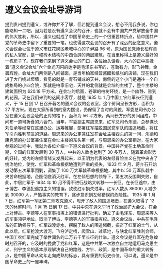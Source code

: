 # 遵义会议会址导游词  
提到贵州提到遵义，或许你并不了解，但若提到遵义会议，想必不用我多说，你也能略知一二吧。因为若是没有遵义会议的召开，也就不会有中国共产党解放全中国的伟大胜利，所以，遵义也就成了中国革命史上的一个很重要转折点，给中国共产党的革命史中留下了重要的一笔，也使得这次会议的召开有了深远的纪念意义。遵义会议会址位于遵义市红花岗区老城中心的子尹路 96 号，原为国民党师长柏辉章的私人官邸，是一幢砖木结构的中西合辟的两层建筑，在当里称得上是遵义最好的一栋房子了。现在我们来到了遵义会址的门口，各位抬头请看，大六的正中高挂着“遵义会议会址”六个金光闪闪的达字是毛泽东书写的，苍劲有力，形飞神舞，金碧辉煌。会址大门两侧是八间铺面，是当年柏家经营酱醋和纸张的店铺，现在我们进了大门绕过垣墙，看见的就是一青石铺成的天井，南侧的这个小门是通往一个自成格局的小四合院，那就是柏家旧宅，天井的北侧就是会址的主楼了，整个主楼的建筑面积为 620.18 平方米。在会址的后面，苍翠的柏树环绕，是一个幽静、雅到的花园。现在我们来到的这间小客厅，就是 1935 年 1 月中国工农红军长征到遵义，于 15 日到 17 日召开著名的遵义会议的会议室，这个房间呈长方形，面积为 27 平方米。现在大家所看到的室内摆设，仍保留了当时的风貌。军委总司令办公室在遵义会议会址的正对的楼下，面积为 56 平方米，两间长方形的房间组成，中间布一道可折叠的六合门。当年，军委副主席周恩来、红军总司令朱德、总参谋长刘伯承等经常在这里办公、运筹帷幄，部署红军摆脱国民党军队的围追堵截，将红军引向胜利前进的道路。周恩来的办公定兼住室在会址主楼西头的第一间，朱德和康克清的办公室兼住室在会址主楼的东头第一间，与周恩来的办公室相对，在大家参观的过程中，我就为各位介绍一下遵义会议的背景。中国共产党在土地革命时期，全国的红军发展到 30 万人，中共的人数也达到了 30 多万人，随着革命形势的好转，党内的左倾情绪又发展起来，以王明为代表的左倾冒险主义在党中央占了统治地位，使党、红军和革命根据地遭到严重的损失，1933 年 9 月，蒋介石开始发动第五次军事围剿，调集了 100 万大军戟革命根据地，其中以 50 万军队戟中央苦命根据地，企图彻底消灭红军。在左倾思想的领导下，第五次反围剿失败，自此，中居红军于 1934 年 10 月不得不进行战略大转移――长征。在长征途中，由于博古、李德犯逃跑主义的错误，致使红军损失过半，红军人数从 86000 人减少到 30000 人，严酷事实的教育下，逐步意识到左倾错误的危险性。 1935 年 1 月 7 日，红军第一军团第二师攻克遵义，甩开了敌人的围追堵击，在遵义取得了 12 天的休整时间，1 月 15 日到 17 日，中共中央在遵义举行了政治局扩大会议，在会上对博古、李德等人在军事指挥上的错误进行批判，确立了由毛泽东、周恩来等人的军事领导地位，取消了博古、李德等人的军事指挥权。遵义会议后，中共在毛泽东的正确领导下，红军四渡赤水，摆脱了敌人的围追堵截，振奋了红军的土气，从此以后，红军抢渡大渡河，飞夺泸定桥，爬雪山、过草地，与陕北红军胜利会师，中国工农红军完成了举世闻名的二万五千里长征的壮举。遵义会议是红军在危急蝗时刻召开的，它及时的挽救了党和红军，这是中共第一次独立自主地运用马克思主义、列宁主义的基本原理解决自己的路线、方针、政策，是中国革命的重大转折点，是中国革命从幼年走向成熟的标志，具有重要的历史价值。可以说，遵义是中国革命史上的一座丰碑。  